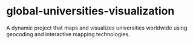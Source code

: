 # global-universities-visualization
A dynamic project that maps and visualizes universities worldwide using geocoding and interactive mapping technologies.
